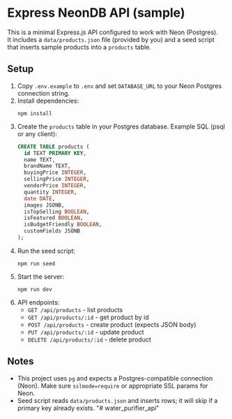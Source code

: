 # Express NeonDB API (sample)

This is a minimal Express.js API configured to work with Neon (Postgres).  
It includes a `data/products.json` file (provided by you) and a seed script that inserts sample products into a `products` table.

## Setup

1. Copy `.env.example` to `.env` and set `DATABASE_URL` to your Neon Postgres connection string.
2. Install dependencies:
   ```
   npm install
   ```
3. Create the `products` table in your Postgres database. Example SQL (psql or any client):
   ```sql
   CREATE TABLE products (
     id TEXT PRIMARY KEY,
     name TEXT,
     brandName TEXT,
     buyingPrice INTEGER,
     sellingPrice INTEGER,
     vendorPrice INTEGER,
     quantity INTEGER,
     date DATE,
     images JSONB,
     isTopSelling BOOLEAN,
     isFeatured BOOLEAN,
     isBudgetFriendly BOOLEAN,
     customFields JSONB
   );
   ```
4. Run the seed script:
   ```
   npm run seed
   ```
5. Start the server:
   ```
   npm run dev
   ```
6. API endpoints:
   - `GET /api/products` - list products
   - `GET /api/products/:id` - get product by id
   - `POST /api/products` - create product (expects JSON body)
   - `PUT /api/products/:id` - update product
   - `DELETE /api/products/:id` - delete product

## Notes
- This project uses `pg` and expects a Postgres-compatible connection (Neon). Make sure `sslmode=require` or appropriate SSL params for Neon.
- Seed script reads `data/products.json` and inserts rows; it will skip if a primary key already exists.
"# water_purifier_api" 
